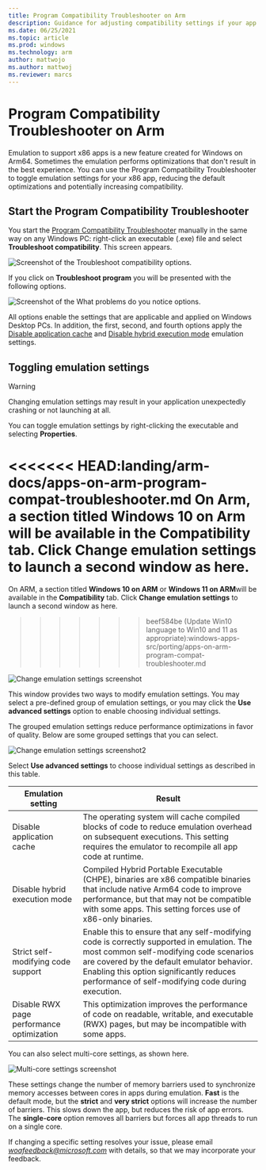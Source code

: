 ```yaml
---
title: Program Compatibility Troubleshooter on Arm
description: Guidance for adjusting compatibility settings if your app isn't working correctly on Arm
ms.date: 06/25/2021
ms.topic: article
ms.prod: windows
ms.technology: arm
author: mattwojo
ms.author: mattwoj
ms.reviewer: marcs
---
```


# Program Compatibility Troubleshooter on Arm

Emulation to support x86 apps is a new feature created for Windows on Arm64. Sometimes the emulation performs optimizations that don't result in the best experience. You can use the Program Compatibility Troubleshooter to toggle emulation settings for your x86 app, reducing the default optimizations and potentially increasing compatibility.

## Start the Program Compatibility Troubleshooter

You start the [Program Compatibility Troubleshooter](https://support.microsoft.com/help/15078/windows-make-older-programs-compatible) manually in the same way on any Windows PC: right-click an executable (.exe) file and select **Troubleshoot compatibility**. This screen appears.

![Screenshot of the Troubleshoot compatibility options.](images/Capture4.png)

If you click on **Troubleshoot program** you will be presented with the following options.

![Screenshot of the What problems do you notice options.](images/Capture5.png)

All options enable the settings that are applicable and applied on Windows Desktop PCs. In addition, the first, second, and fourth options apply the [Disable application cache](#disable-app-cache) and [Disable hybrid execution mode](#disable-hybrid-exec-mode) emulation settings.

## Toggling emulation settings

> [!WARNING]
> Changing emulation settings may result in your application unexpectedly crashing or not launching at all.

You can toggle emulation settings by right-clicking the executable and selecting **Properties**.

<<<<<<< HEAD:landing/arm-docs/apps-on-arm-program-compat-troubleshooter.md
On Arm, a section titled **Windows 10 on Arm** will be available in the **Compatibility** tab. Click **Change emulation settings** to launch a second window as here.
=======
On ARM, a section titled **Windows 10 on ARM** or **Windows 11 on ARM**will be available in the **Compatibility** tab. Click **Change emulation settings** to launch a second window as here.
>>>>>>> beef584be (Update Win10 language to Win10 and 11 as appropriate):windows-apps-src/porting/apps-on-arm-program-compat-troubleshooter.md

![Change emulation settings screenshot](images/Capture.png)

This window provides two ways to modify emulation settings. You may select a pre-defined group of emulation settings, or you may click the **Use advanced settings** option to enable choosing individual settings.

The grouped emulation settings reduce performance optimizations in favor of quality. Below are some grouped settings that you can select.

![Change emulation settings screenshot2](images/Capture2.png)

Select **Use advanced settings** to choose individual settings as described in this table.

| Emulation setting | Result |
| ----------------- | ----------- |
| <p id="disable-app-cache">Disable application cache</p> | The operating system will cache compiled blocks of code to reduce emulation overhead on subsequent executions. This setting requires the emulator to recompile all app code at runtime. |
| <p id="disable-hybrid-exec-mode">Disable hybrid execution mode</p> | Compiled Hybrid Portable Executable (CHPE), binaries are x86 compatible binaries that include native Arm64 code to improve performance, but that may not be compatible with some apps. This setting forces use of x86-only binaries. |
| Strict self-modifying code support | Enable this to ensure that any self-modifying code is correctly supported in emulation. The most common self-modifying code scenarios are covered by the default emulator behavior. Enabling this option significantly reduces performance of self-modifying  code during execution. |
| Disable RWX page performance optimization | This optimization improves the performance of code on readable, writable, and executable (RWX) pages, but may be incompatible with some apps. |

You can also select multi-core settings, as shown here.

![Multi-core settings screenshot](images/Capture3.png)

These settings change the number of memory barriers used to synchronize memory accesses between cores in apps during emulation. **Fast** is the default mode, but the **strict** and **very strict** options will increase the number of barriers. This slows down the app, but reduces the risk of app errors. The **single-core** option removes all barriers but forces all app threads to run on a single core.

If changing a specific setting resolves your issue, please email *woafeedback@microsoft.com* with details, so that we may incorporate your feedback.
